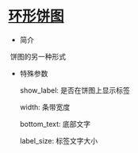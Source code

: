 # [环形饼图](/basic/circular-pie-chart)

* 简介

​		饼图的另一种形式

- 特殊参数

  show_label: 是否在饼图上显示标签

  width: 条带宽度

  bottom_text: 底部文字

  label_size: 标签文字大小

